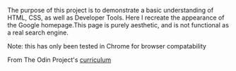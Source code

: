 
The purpose of this project is to demonstrate a basic understanding of HTML, CSS, as well as Developer Tools. Here I recreate the appearance of the Google homepage.This page is purely aesthetic, and is not functional as a real search engine. 

Note: this has only been tested in Chrome for browser compatability

 From The Odin Project's [curriculum](http://www.theodinproject.com/web-development-101/html-css)


